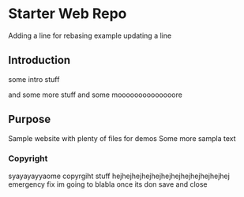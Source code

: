 # Starter Web Repo

Adding a line for rebasing example
updating a line

## Introduction

some intro stuff

and some more stuff
and some moooooooooooooore

## Purpose

Sample website with plenty of files for demos
Some more sampla text

### Copyright

syayayayyaome copyrgiht stuff
hejhejhejhejhejhejhejhejhejhejhejhej
emergency fix im going to blabla once its don save and close

